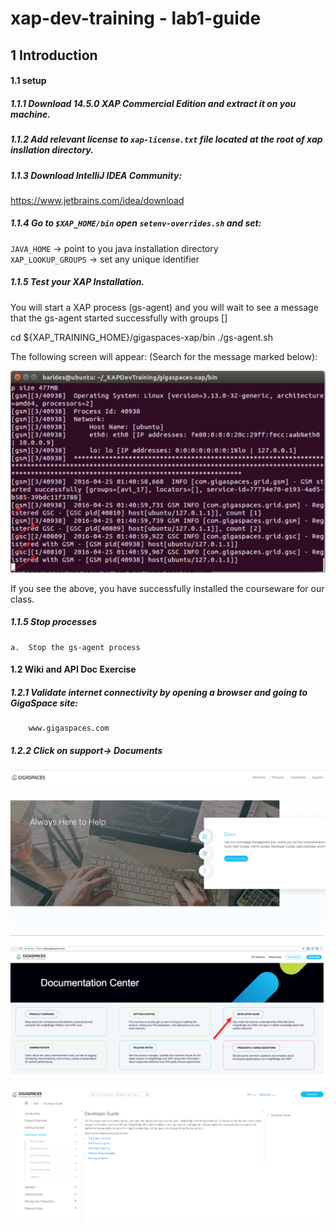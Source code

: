 # xap-dev-training - lab1-guide

## 1	Introduction

#### 1.1 setup

##### 1.1.1 Download 14.5.0 XAP Commercial Edition and extract it on you machine.
##### 1.1.2 Add relevant license to `xap-license.txt` file located at the root of xap insllation directory.
##### 1.1.3 Download IntelliJ IDEA Community:
   https://www.jetbrains.com/idea/download
##### 1.1.4 Go to `$XAP_HOME/bin` open `setenv-overrides.sh` and set: <br>
   `JAVA_HOME` -> point to you java installation directory <br>
   `XAP_LOOKUP_GROUPS` -> set any unique identifier
   
##### 1.1.5 Test your XAP Installation. <br>
   You will start a XAP process (gs-agent) and you will wait to see a message that the gs-agent started successfully with groups [<your user group>]
   
   cd ${XAP_TRAINING_HOME}/gigaspaces-xap/bin 
   ./gs-agent.sh
   
   The following screen will appear:
   (Search for the message marked below):
   
![Screenshot](./Pictures/Picture1.png)
   
   If you see the above, you have successfully installed the courseware for our class.
   
##### 1.1.5	Stop processes
    a.	Stop the gs-agent process

#### 1.2	Wiki and API Doc Exercise  

##### 1.2.1 Validate internet connectivity by opening a browser and going to GigaSpace site: 
        www.gigaspaces.com
##### 1.2.2 Click on support-> Documents

![Screenshot](./Pictures/Picture2.png)


![Screenshot](./Pictures/Picture3.png)
       

![Screenshot](./Pictures/Picture4.png)     
   
   
